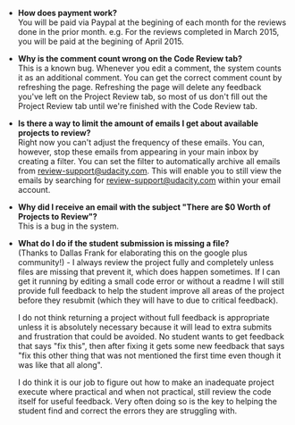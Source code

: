 * **How does payment work?** <br>
  You will be paid via Paypal at the begining of each month for the reviews done in the prior month.
e.g. For the reviews completed in March 2015, you will be paid at the begining of April 2015.

* **Why is the comment count wrong on the Code Review tab?** <br>
  This is a known bug. Whenever you edit a comment, the system counts it as an additional comment. You
can get the correct comment count by refreshing the page. Refreshing the page will delete any feedback
you've left on the Project Review tab, so most of us don't fill out the Project Review tab until we're finished with the Code Review tab.

* **Is there a way to limit the amount of emails I get about available projects to review?** <br>
Right now you can't adjust the frequency of these emails. You can, however, stop these emails from appearing in your main inbox by creating a filter. You can set the filter to automatically archive all emails from review-support@udacity.com. This will enable you to still view the emails by searching for review-support@udacity.com within your email account.

* **Why did I receive an email with the subject "There are $0 Worth of Projects to Review"?** <br>
This is a bug in the system.

* **What do I do if the student submission is missing a file?** <br>
(Thanks to Dallas Frank for elaborating this on the google plus community!) - I always review the project fully and completely unless files are missing that prevent it, which does happen sometimes.  If I can get it running by editing a small code error or without a readme I will still provide full feedback to help the student improve all areas of the project before they resubmit (which they will have to due to critical feedback).

  I do not think returning a project without full feedback is appropriate unless it is absolutely necessary because it will lead to extra submits and frustration that could be avoided.  No student wants to get feedback that says "fix this", then after fixing it gets some new feedback that says "fix this other thing that was not mentioned the first time even though it was like that all along".

  I do think it is our job to figure out how to make an inadequate project execute where practical and when not practical, still review the code itself for useful feedback.  Very often doing so is the key to helping the student find and correct the errors they are struggling with.﻿
